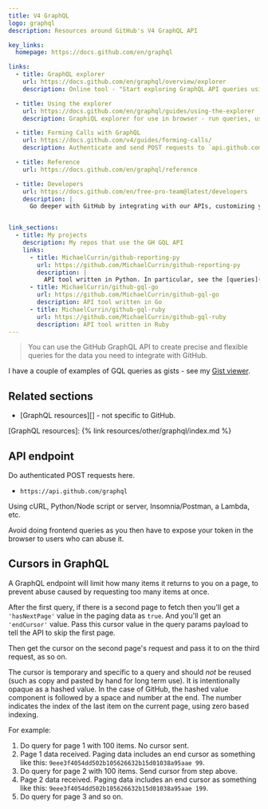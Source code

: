 ```yaml
---
title: V4 GraphQL
logo: graphql
description: Resources around GitHub's V4 GraphQL API

key_links:
  homepage: https://docs.github.com/en/graphql

links:
  - title: GraphQL explorer
    url: https://docs.github.com/en/graphql/overview/explorer
    description: Online tool - "Start exploring GraphQL API queries using your account’s data now."

  - title: Using the explorer
    url: https://docs.github.com/en/graphql/guides/using-the-explorer
    description: GraphiQL explorer for use in browser - run queries, use hints, get validation and learn about the schema

  - title: Forming Calls with GraphQL
    url: https://docs.github.com/v4/guides/forming-calls/
    description: Authenticate and send POST requests to `api.github.com/graphql`

  - title: Reference
    url: https://docs.github.com/en/graphql/reference

  - title: Developers
    url: https://docs.github.com/en/free-pro-team@latest/developers
    description: |
      Go deeper with GitHub by integrating with our APIs, customizing your GitHub workflow, and building and sharing apps with the community.


link_sections:
  - title: My projects
    description: My repos that use the GH GQL API
    links:
      - title: MichaelCurrin/github-reporting-py
        url: https://github.com/MichaelCurrin/github-reporting-py
        description: |
          API tool written in Python. In particular, see the [queries](https://github.com/MichaelCurrin/github-reporting-py/tree/master/ghgql/queries) directory. Reports on stats around repos of a GitHub user or org, using GraphQL.
      - title: MichaelCurrin/github-gql-go
        url: https://github.com/MichaelCurrin/github-gql-go
        description: API tool written in Go
      - title: MichaelCurrin/github-gql-ruby
        url: https://github.com/MichaelCurrin/github-gql-ruby
        description: API tool written in Ruby
---
```


> You can use the GitHub GraphQL API to create precise and flexible queries for the data you need to integrate with GitHub.

I have a couple of examples of GQL queries as gists - see my [Gist viewer](https://michaelcurrin.github.io/gist-viewer/).


## Related sections

- [GraphQL resources][] - not specific to GitHub.

[GraphQL resources]: {% link resources/other/graphql/index.md %}


## API endpoint

Do authenticated POST requests here.

- `https://api.github.com/graphql`

Using cURL, Python/Node script or server, Insomnia/Postman, a Lambda, etc.

Avoid doing frontend queries as you then have to expose your token in the browser to users who can abuse it.


## Cursors in GraphQL

A GraphQL endpoint will limit how many items it returns to you on a page, to prevent abuse caused by requesting too many items at once.

After the first query, if there is a second page to fetch then you'll get a `'hasNextPage'` value in the paging data as `true`. And you'll get an `'endCursor'` value. Pass this cursor value in the query params payload to tell the API to skip the first page.

Then get the cursor on the second page's request and pass it to on the third request, as so on.

The cursor is temporary and specific to a query and should _not_ be reused (such as copy and pasted by hand for long term use). It is intentionally opaque as a hashed value. In the case of GitHub, the hashed value component is followed by a space and number at the end. The number indicates the index of the last item on the current page, using zero based indexing.

For example:

1. Do query for page 1 with 100 items. No cursor sent.
2. Page 1 data received. Paging data includes an end cursor as something like this: `9eee3f4054dd502b105626632b15d01038a95aae 99`.
3. Do query for page 2 with 100 items. Send cursor from step above.
4. Page 2 data received. Paging data includes an end cursor as something like this: `9eee3f4054dd502b105626632b15d01038a95aae 199`.
5. Do query for page 3 and so on.
